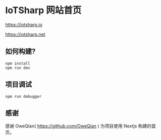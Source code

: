 # IoTSharp 网站首页

  
  https://iotsharp.io 
  
  https://iotsharp.net
 
 
## 如何构建?

```
npm install
npm run dev
```

## 项目调试

```
npm run debugger
```
 
## 感谢
  
  感谢 OweQian( https://github.com/OweQian ) 为项目使用 Nextjs 构建的首页。 

